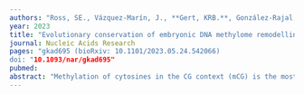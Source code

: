 ```yaml
---
authors: "Ross, SE., Vázquez-Marín, J., **Gert, KRB.**, González-Rajal, A., Dinger, ME., **Pauli, A.**, Martínez-Morales, JR., Bogdanovic, O."
year: 2023
title: "Evolutionary conservation of embryonic DNA methylome remodelling in distantly related teleost species"
journal: Nucleic Acids Research
pages: "gkad695 (bioRxiv: 10.1101/2023.05.24.542066)
doi: "10.1093/nar/gkad695"
pubmed: 
abstract: "Methylation of cytosines in the CG context (mCG) is the most abundant DNA modification in vertebrates that plays crucial roles in cellular differentiation and identity. After fertilization, DNA methylation patterns inherited from parental gametes are remodelled into a state compatible with embryogenesis. In mammals, this is achieved through the global erasure and re-establishment of DNA methylation patterns. However, in non-mammalian vertebrates like zebrafish, no global erasure has been observed. To investigate the evolutionary conservation and divergence of DNA methylation remodelling in teleosts, we generated base resolution DNA methylome datasets of developing medaka and medaka-zebrafish hybrid embryos. In contrast to previous reports, we show that medaka display comparable DNA methylome dynamics to zebrafish with high gametic mCG levels (sperm: ∼90%; egg: ∼75%), and adoption of a paternal-like methylome during early embryogenesis, with no signs of prior DNA methylation erasure. We also demonstrate that non-canonical DNA methylation (mCH) reprogramming at TGCT tandem repeats is a conserved feature of teleost embryogenesis. Lastly, we find remarkable evolutionary conservation of DNA methylation remodelling patterns in medaka-zebrafish hybrids, indicative of compatible DNA methylation maintenance machinery in far-related teleost species. Overall, these results suggest strong evolutionary conservation of DNA methylation remodelling pathways in teleosts, which is distinct from the global DNA methylome erasure and reestablishment observed in mammals."
---
```


